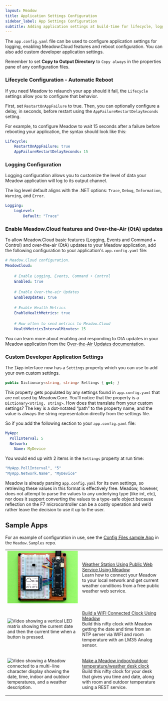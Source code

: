 ```yaml
---
layout: Meadow
title: Application Settings Configuration
sidebar_label: App Settings Configuration
subtitle: Adding application settings at build-time for lifecycle, logging, or custom settings.
---
```


The `app.config.yaml` file can be used to configure application settings for logging, enabling Meadow.Cloud features and reboot configuration. You can also add custom developer application settings.

Remember to set **Copy to Output Directory** to `Copy always` in the properties pane of any configuration files.

### Lifecycle Configuration - Automatic Reboot

If you need Meadow to relaunch your app should it fail, the `Lifecycle` settings allow you to configure that behavior.

First, set `RestartOnAppFailure` to true. Then, you can optionally configure a delay, in seconds, before restart using the `AppFailureRestartDelaySeconds` setting.

For example, to configure Meadow to wait 15 seconds after a failure before rebooting your application, the syntax should look like this:

```yml
Lifecycle:
    RestartOnAppFailure: true
    AppFailureRestartDelaySeconds: 15
```

### Logging Configuration

Logging configuration allows you to customize the level of data your Meadow application will log to its output channel.

The log level default aligns with the .NET options: `Trace`, `Debug`, `Information`, `Warning`, and `Error`.

```yml
Logging:
    LogLevel:
        Default: "Trace"
```

### Enable Meadow.Cloud features and Over-the-Air (OtA) updates

To allow Meadow.Cloud basic features (Logging, Events and Command + Control) and over-the-air (OtA) updates to your Meadow application, add the following configuration to your application's `app.config.yaml` file:

```yaml
# Meadow.Cloud configuration.
MeadowCloud:

    # Enable Logging, Events, Command + Control
    Enabled: true

    # Enable Over-the-air Updates
    EnableUpdates: true

    # Enable Health Metrics
    EnableHealthMetrics: true

    # How often to send metrics to Meadow.Cloud
    HealthMetricsIntervalMinutes: 15
```

You can learn more about enabling and responding to OtA updates in your Meadow application from the [Over-the-Air Updates documentation](/Meadow/Meadow.OS/Updates/).

### Custom Developer Application Settings

The `IApp` interface now has a `Settings` property which you can use to add your own custom settings.

```csharp
public Dictionary<string, string> Settings { get; }
```

This property gets populated by any settings found in `app.config.yaml` that are not used by Meadow.Core. You’ll notice that the property is a `Dictionary<string, string>`. How does that translate from your custom settings? The key is a dot-notated “path” to the property name, and the value is always the string representation directly from the settings file.

So if you add the following section to your `app.config.yaml` file:

```yaml
MyApp:
  PollInterval: 5
  Network:
    Name: MyDevice
```

You would end up with 2 items in the `Settings` property at run time:

```csharp
"MyApp.PollInterval", "5"
"MyApp.Network.Name", "MyDevice"
```

Meadow is already parsing `app.config.yaml` for its own settings, so retrieving these values in this format is effectively free. Meadow, however, does not attempt to parse the values to any underlying type (like int, etc), nor does it support converting the values to a type-safe object because reflection on the F7 microcontroller can be a costly operation and we’d rather leave the decision to use it up to the user.

## Sample Apps

For an example of configuration in use, see the [Config Files sample App](https://github.com/WildernessLabs/Meadow.Samples/tree/main/Source/Meadow%20F7/OS/ConfigFiles) in the `Meadow.Samples` repo.

<table>
  <tbody>
    <tr>
      <td style={{ width: "50%" }}>
        <img
          alt="Photo showing a Meadow hooked up to an LCD displaying the date, time, indoor and outdoor temperature and a weather icon."
          src="../../../../Common_Files/Hackster/GraphicsWeather.jpg"
        />
      </td>
      <td style={{ width: "50%", fontSize: 20 }}>
        <p style={{ fontSize: 22 }}>
          <a
            style={{ fontSize: 25 }}
            href="https://www.hackster.io/wilderness-labs/weather-station-using-public-web-service-using-meadow-e47765">
            Weather Station Using Public Web Service Using Meadow
          </a>
          <br />
          Learn how to connect your Meadow to your local network and get current
          weather conditions from a free public weather web service.
        </p>
      </td>
    </tr>
    <tr>
      <td style={{ width: "50%" }}>
        <img
          alt="Video showing a vertical LED matrix showing the current date and then the current time when a button is pressed."
          src="../../../../Common_Files/Hackster/RtcWifi.gif"
        />
      </td>
      <td style={{ width: "50%" }}>
        <p style={{ fontSize: 22 }}>
          <a
            style={{ fontSize: 25 }}
            href="https://www.hackster.io/wilderness-labs/build-a-wifi-connected-clock-using-meadow-e0c6b6">
            Build a WIFI Connected Clock Using Meadow
          </a>
          <br />
          Build this nifty clock with Meadow getting the date and time from an
          NTP server via WIFI and room temperature with an LM35 Analog sensor.
        </p>
      </td>
    </tr>
    <tr>
      <td style={{ width: "50%" }}>
        <img
          alt="Video showing a Meadow connected to a multi-line character display showing the date, time, indoor and outdoor temperatures, and a weather description."
          src="../../../../Common_Files/Hackster/WifiWeather.gif"
        />
      </td>
      <td style={{ width: "50%" }}>
        <p style={{ fontSize: 22 }}>
          <a
            style={{ fontSize: 25 }}
            href="https://www.hackster.io/wilderness-labs/make-a-meadow-indoor-outdoor-temperature-weather-desk-clock-463839">
            Make a Meadow indoor/outdoor temperature/weather desk clock
          </a>
          <br />
          Build this nifty clock for your desk that gives you time and date,
          along with room and outdoor temperature using a REST service.
        </p>
      </td>
    </tr>
  </tbody>
</table>